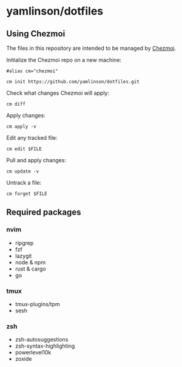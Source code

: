 # yamlinson/dotfiles

## Using Chezmoi

The files in this repository are intended to be managed by [Chezmoi](https://www.chezmoi.io/).

Initialize the Chezmoi repo on a new machine:

`#alias cm="chezmoi"`

`cm init https://github.com/yamlinson/dotfiles.git`

Check what changes Chezmoi will apply:

`cm diff`

Apply changes:

`cm apply -v`

Edit any tracked file:

`cm edit $FILE`

Pull and apply changes:

`cm update -v`

Untrack a file:

`cm forget $FILE`

## Required packages

### nvim

- ripgrep
- fzf
- lazygit
- node & npm
- rust & cargo
- go

### tmux

- tmux-plugins/tpm
- sesh

### zsh

- zsh-autosuggestions
- zsh-syntax-highlighting
- powerlevel10k
- zoxide
